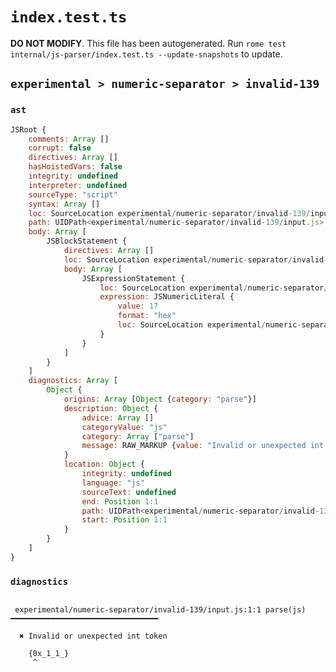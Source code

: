 # `index.test.ts`

**DO NOT MODIFY**. This file has been autogenerated. Run `rome test internal/js-parser/index.test.ts --update-snapshots` to update.

## `experimental > numeric-separator > invalid-139`

### `ast`

```javascript
JSRoot {
	comments: Array []
	corrupt: false
	directives: Array []
	hasHoistedVars: false
	integrity: undefined
	interpreter: undefined
	sourceType: "script"
	syntax: Array []
	loc: SourceLocation experimental/numeric-separator/invalid-139/input.js 1:0-2:0
	path: UIDPath<experimental/numeric-separator/invalid-139/input.js>
	body: Array [
		JSBlockStatement {
			directives: Array []
			loc: SourceLocation experimental/numeric-separator/invalid-139/input.js 1:0-1:9
			body: Array [
				JSExpressionStatement {
					loc: SourceLocation experimental/numeric-separator/invalid-139/input.js 1:1-1:8
					expression: JSNumericLiteral {
						value: 17
						format: "hex"
						loc: SourceLocation experimental/numeric-separator/invalid-139/input.js 1:1-1:8
					}
				}
			]
		}
	]
	diagnostics: Array [
		Object {
			origins: Array [Object {category: "parse"}]
			description: Object {
				advice: Array []
				categoryValue: "js"
				category: Array ["parse"]
				message: RAW_MARKUP {value: "Invalid or unexpected int token"}
			}
			location: Object {
				integrity: undefined
				language: "js"
				sourceText: undefined
				end: Position 1:1
				path: UIDPath<experimental/numeric-separator/invalid-139/input.js>
				start: Position 1:1
			}
		}
	]
}
```

### `diagnostics`

```

 experimental/numeric-separator/invalid-139/input.js:1:1 parse(js) ━━━━━━━━━━━━━━━━━━━━━━━━━━━━━━━━━

  ✖ Invalid or unexpected int token

    {0x_1_1_}
     ^


```
